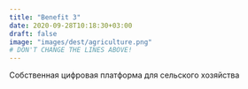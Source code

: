 ```yaml
---
title: "Benefit 3"
date: 2020-09-28T10:18:30+03:00
draft: false 
image: "images/dest/agriculture.png"
# DON'T CHANGE THE LINES ABOVE!
---
```


Собственная цифровая платформа для сельского хозяйства
